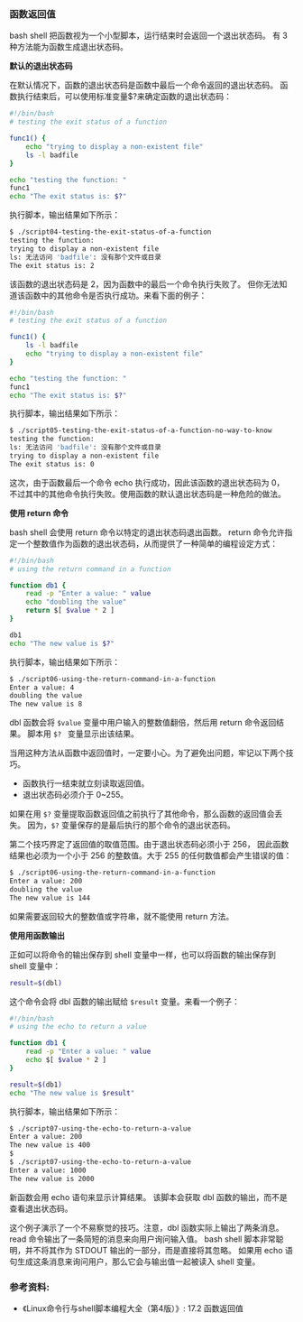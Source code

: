 ### 函数返回值

bash shell 把函数视为一个小型脚本，运行结束时会返回一个退出状态码。
有 3 种方法能为函数生成退出状态码。

**默认的退出状态码**

在默认情况下，函数的退出状态码是函数中最后一个命令返回的退出状态码。
函数执行结束后，可以使用标准变量$?来确定函数的退出状态码：

```bash
#!/bin/bash
# testing the exit status of a function

func1() {
	echo "trying to display a non-existent file"
	ls -l badfile
}

echo "testing the function: "
func1
echo "The exit status is: $?"
```

执行脚本，输出结果如下所示：

```bash
$ ./script04-testing-the-exit-status-of-a-function
testing the function:
trying to display a non-existent file
ls: 无法访问 'badfile': 没有那个文件或目录
The exit status is: 2
```

该函数的退出状态码是 2，因为函数中的最后一个命令执行失败了。
但你无法知道该函数中的其他命令是否执行成功。来看下面的例子：

```bash
#!/bin/bash
# testing the exit status of a function

func1() {
	ls -l badfile
	echo "trying to display a non-existent file"
}

echo "testing the function: "
func1
echo "The exit status is: $?"
```

执行脚本，输出结果如下所示：

```bash
$ ./script05-testing-the-exit-status-of-a-function-no-way-to-know
testing the function:
ls: 无法访问 'badfile': 没有那个文件或目录
trying to display a non-existent file
The exit status is: 0
```

这次，由于函数最后一个命令 echo 执行成功，因此该函数的退出状态码为 0，
不过其中的其他命令执行失败。使用函数的默认退出状态码是一种危险的做法。


**使用 return 命令**

bash shell 会使用 return 命令以特定的退出状态码退出函数。
return 命令允许指定一个整数值作为函数的退出状态码，从而提供了一种简单的编程设定方式：

```bash
#!/bin/bash
# using the return command in a function

function db1 {
	read -p "Enter a value: " value
	echo "doubling the value"
	return $[ $value * 2 ]
}

db1
echo "The new value is $?"
```

执行脚本，输出结果如下所示：

```bash
$ ./script06-using-the-return-command-in-a-function
Enter a value: 4
doubling the value
The new value is 8
```

dbl 函数会将 `$value` 变量中用户输入的整数值翻倍，然后用 return 命令返回结果。
脚本用 `$? ` 变量显示出该结果。

当用这种方法从函数中返回值时，一定要小心。为了避免出问题，牢记以下两个技巧。
- 函数执行一结束就立刻读取返回值。
- 退出状态码必须介于 0~255。

如果在用 `$?` 变量提取函数返回值之前执行了其他命令，那么函数的返回值会丢失。
因为，`$?` 变量保存的是最后执行的那个命令的退出状态码。

第二个技巧界定了返回值的取值范围。由于退出状态码必须小于 256，
因此函数结果也必须为一个小于 256 的整数值。大于 255 的任何数值都会产生错误的值：

```bash
$ ./script06-using-the-return-command-in-a-function
Enter a value: 200
doubling the value
The new value is 144
```

如果需要返回较大的整数值或字符串，就不能使用 return 方法。


**使用用函数输出**

正如可以将命令的输出保存到 shell 变量中一样，也可以将函数的输出保存到 shell 变量中：

```bash
result=$(dbl)
```

这个命令会将 dbl 函数的输出赋给 `$result` 变量。来看一个例子：

```bash
#!/bin/bash
# using the echo to return a value

function db1 {
	read -p "Enter a value: " value
	echo $[ $value * 2 ]
}

result=$(db1)
echo "The new value is $result"
```

执行脚本，输出结果如下所示：

```bash
$ ./script07-using-the-echo-to-return-a-value
Enter a value: 200
The new value is 400
$
$ ./script07-using-the-echo-to-return-a-value
Enter a value: 1000
The new value is 2000
```

新函数会用 echo 语句来显示计算结果。
该脚本会获取 dbl 函数的输出，而不是查看退出状态码。

这个例子演示了一个不易察觉的技巧。注意，dbl 函数实际上输出了两条消息。
read 命令输出了一条简短的消息来向用户询问输入值。
bash shell 脚本非常聪明，并不将其作为 STDOUT 输出的一部分，而是直接将其忽略。
如果用 echo 语句生成这条消息来询问用户，那么它会与输出值一起被读入 shell 变量。


### 参考资料:
- 《Linux命令行与shell脚本编程大全（第4版）》: 17.2 函数返回值

